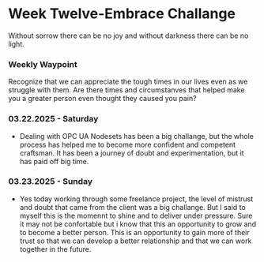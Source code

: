 # Week Twelve-Embrace Challange

Without sorrow there can be no joy and without darkness there can be no light.

### Weekly Waypoint

Recognize that we can appreciate the tough times in our lives even as we struggle with them.
Are there times and circumstanves that helped make you a greater person even thought they caused you pain?

### 03.22.2025 - Saturday

- Dealing with OPC UA Nodesets has been a big challange, but the whole process has helped me to become more confident
and competent craftsman. It has been a journey of doubt and experimentation, but it has paid off big time.

### 03.23.2025 - Sunday

- Yes today working through some freelance project, the level of mistrust and doubt that came from the client was a big challange.
But I said to myself this is the momennt to shine and to deliver under pressure. Sure it may not be confortable but i know that this 
an opportunity to grow and to become a better person. This is an opportunity to gain more of their trust so that we can develop a better relationship
and that we can work together in the future.
